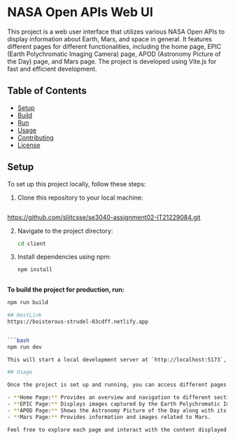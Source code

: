 # NASA Open APIs Web UI

This project is a web user interface that utilizes various NASA Open APIs to display information about Earth, Mars, and space in general. It features different pages for different functionalities, including the home page, EPIC (Earth Polychromatic Imaging Camera) page, APOD (Astronomy Picture of the Day) page, and Mars page. The project is developed using Vite.js for fast and efficient development.

## Table of Contents

- [Setup](#setup)
- [Build](#build)
- [Run](#run)
- [Usage](#usage)
- [Contributing](#contributing)
- [License](#license)

## Setup

To set up this project locally, follow these steps:

1. Clone this repository to your local machine:

   ```bash
  https://github.com/sliitcsse/se3040-assignment02-IT21229084.git


2. Navigate to the project directory:

   ```bash
   cd client
   

3. Install dependencies using npm:

   ```bash
   npm install
  

**To build the project for production, run:**
 ```bash
 npm run build

## HostLink
https://boisterous-strudel-03cdff.netlify.app


```bash
npm run dev

This will start a local development server at `http://localhost:5173`, where you can view and test the web UI.

## Usage

Once the project is set up and running, you can access different pages of the web UI:

- **Home Page:** Provides an overview and navigation to different sections.
- **EPIC Page:** Displays images captured by the Earth Polychromatic Imaging Camera.
- **APOD Page:** Shows the Astronomy Picture of the Day along with its description.
- **Mars Page:** Provides information and images related to Mars.

Feel free to explore each page and interact with the content displayed.

